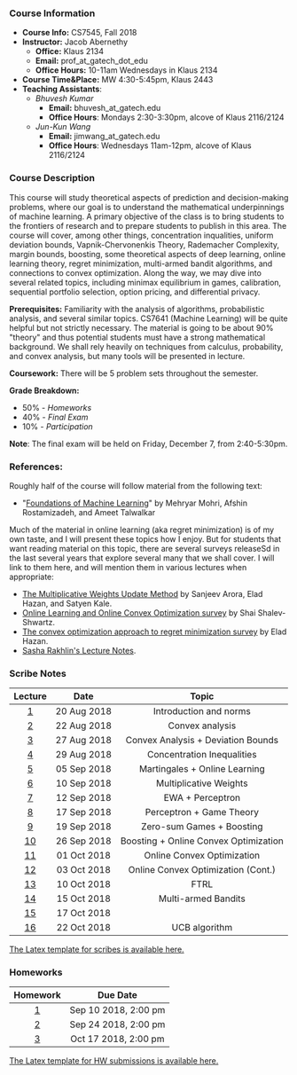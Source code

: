
### Course Information

* **Course Info:**	CS7545, Fall 2018
* **Instructor:**	Jacob Abernethy
    - **Office:** Klaus 2134
    - **Email:** prof_at_gatech_dot_edu
    - **Office Hours:** 10-11am Wednesdays in Klaus 2134
* **Course Time&Place:**	MW 4:30-5:45pm, Klaus 2443
* **Teaching Assistants**:
    - *Bhuvesh Kumar*
        - **Email:** bhuvesh_at_gatech.edu
        - **Office Hours**: Mondays 2:30-3:30pm, alcove of Klaus 2116/2124
    - *Jun-Kun Wang*
        - **Email:** jimwang_at_gatech.edu
        - **Office Hours**: Wednesdays 11am-12pm, alcove of Klaus 2116/2124


### Course Description

This course will study theoretical aspects of prediction and decision-making problems, where our goal is to understand the mathematical underpinnings of machine learning. A primary objective of the class is to bring students to the frontiers of research and to prepare students to publish in this area. The course will cover, among other things, concentration inqualities, uniform deviation bounds, Vapnik-Chervonenkis Theory, Rademacher Complexity, margin bounds, boosting, some theoretical aspects of deep learning, online learning theory, regret minimization, multi-armed bandit algorithms, and connections to convex optimization. Along the way, we may dive into several related topics, including minimax equilibrium in games, calibration, sequential portfolio selection, option pricing, and differential privacy.

**Prerequisites:** Familiarity with the analysis of algorithms, probabilistic analysis, and several similar topics. CS7641 (Machine Learning) will be quite helpful but not strictly necessary. The material is going to be about 90% "theory" and thus potential students must have a strong mathematical background. We shall rely heavily on techniques from calculus, probability, and convex analysis, but many tools will be presented in lecture.

**Coursework:** There will be 5 problem sets throughout the semester.

**Grade Breakdown:**
* 50% - *Homeworks*
* 40% - *Final Exam*
* 10% - *Participation*

**Note**: The final exam will be held on Friday, December 7, from 2:40-5:30pm.


### References:

Roughly half of the course will follow material from the following text:

 * "[Foundations of Machine Learning](https://www.amazon.com/Foundations-Machine-Learning-Adaptive-Computation/dp/026201825X)" by Mehryar Mohri, Afshin Rostamizadeh, and Ameet Talwalkar

Much of the material in online learning (aka regret minimization) is of my own taste, and I will present these topics how I enjoy. But for students that want reading material on this topic, there are several surveys releaseSd in the last several years that explore several many that we shall cover. I will link to them here, and will mention them in various lectures when appropriate:

* [The Multiplicative Weights Update Method](http://www.cs.princeton.edu/~arora/pubs/MWsurvey.pdf) by Sanjeev Arora, Elad Hazan, and Satyen Kale.
* [Online Learning and Online Convex Optimization survey](http://www.cs.huji.ac.il/~shais/papers/OLsurvey.pdf) by Shai Shalev-Shwartz.
* [The convex optimization approach to regret minimization survey](http://www.cs.princeton.edu/~ehazan/papers/OCO-survey.pdf) by Elad Hazan.
* [Sasha Rakhlin's Lecture Notes](http://www-stat.wharton.upenn.edu/~rakhlin/courses/stat928/stat928_notes.pdf).


### Scribe Notes

| Lecture | Date  | Topic |
| :------------: |:-------------: |:-------------: |
| [1](./scribe/lec1.pdf)   | 20 Aug 2018 | Introduction and norms |
| [2](./scribe/lec2.pdf)    | 22 Aug 2018 | Convex analysis |
| [3](./scribe/lec3.pdf)    | 27 Aug 2018 | Convex Analysis + Deviation Bounds |
| [4](./scribe/lec4.pdf)    | 29 Aug 2018 | Concentration Inequalities |
| [5](./scribe/lec5.pdf)    | 05 Sep 2018 | Martingales + Online Learning |
| [6](./scribe/lec6.pdf)    | 10 Sep 2018 | Multiplicative Weights |
| [7](./scribe/lec7.pdf)    | 12 Sep 2018 | EWA + Perceptron |
| [8](./scribe/lec8.pdf)    | 17 Sep 2018 | Perceptron + Game Theory |
| [9](./scribe/lec9.pdf)    | 19 Sep 2018 | Zero-sum Games + Boosting |
| [10](./scribe/lec10.pdf)   | 26 Sep 2018 | Boosting + Online Convex Optimization|
| [11](./scribe/lec11.pdf)    | 01 Oct 2018 | Online Convex Optimization |
| [12](./scribe/lec12.pdf)   | 03 Oct 2018 | Online Convex Optimization (Cont.)|
| [13](./scribe/lec13.pdf)    | 10 Oct 2018 | FTRL |
| [14](./scribe/lec14.pdf)   | 15 Oct 2018 | Multi-armed Bandits |
| [15](./scribe/lec15.pdf)   | 17 Oct 2018 |  |
| [16](./scribe/lec16.pdf)   | 22 Oct 2018 | UCB algorithm |
[The Latex template for scribes is available here.](./scribe/CS7545scribe_template.tex)

### Homeworks

| Homework | Due Date  | 
| :------------: |:-------------: |
| [1](./hw/hw1.pdf) | Sep 10 2018, 2:00 pm |
| [2](./hw/hw2.pdf) | Sep 24 2018, 2:00 pm |
| [3](./hw/hw3.pdf) | Oct 17 2018, 2:00 pm |

[The Latex template for HW submissions is available here.](./hw/CS7545hw_template.tex)

